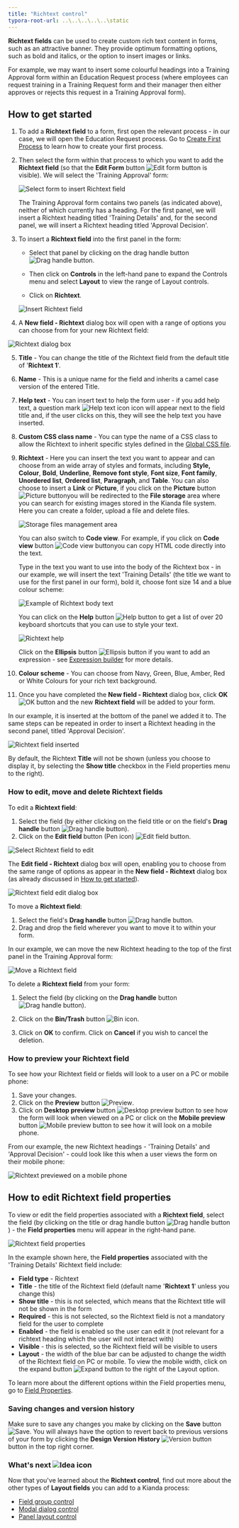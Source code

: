 ```yaml
---
title: "Richtext control"
typora-root-url: ..\..\..\..\..\static
---
```


**Richtext fields** can be used to create custom rich text content in forms, such as an attractive banner. They provide optimum formatting options, such as bold and italics, or the option to insert images or links.

For example, we may want to insert some colourful headings into a Training Approval form within an Education Request process (where employees can request training in a Training Request form and their manager then either approves or rejects this request in a Training Approval form).

 

## How to get started

1. To add a **Richtext field** to a form, first open the relevant process - in our case, we will open the Education Request process. Go to [Create First Process](/getting-started/create-first-process/) to learn how to create your first process.

2. Then select the form within that process to which you want to add the **Richtext field** (so that the **Edit Form** button ![Edit form button](/images/penicon.png) is visible). We will select the 'Training Approval' form: 

   ![Select form to insert Richtext field](/images/richtext-example-select-form.jpg)

   The Training Approval form contains two panels (as indicated above), neither of which currently has a heading. For the first panel, we will insert a Richtext heading titled 'Training Details' and, for the second panel, we will insert a Richtext heading titled 'Approval Decision'. 

3. To insert a **Richtext field** into the first panel in the form:

   - Select that panel by clicking on the drag handle button ![Drag handle button](/images/draghandlewhite-frame.png).

   - Then click on **Controls** in the left-hand pane to expand the Controls menu and select **Layout** to view the range of Layout controls.

   - Click on **Richtext**.

   ![Insert Richtext field](/images/richtext-insert.jpg)

4. A **New field - Richtext** dialog box will open with a range of options you can choose from for your new Richtext field:

  ![Richtext dialog box](/images/richtext-dialog2.jpg)

  

5. **Title** - You can change the title of the Richtext field from the default title of '**Richtext 1**'.

6. **Name** - This is a unique name for the field and inherits a camel case version of the entered Title.

7. **Help text** - You can insert text to help the form user - if you add help text, a question mark ![Help text icon](/images/help-icon.jpg) icon will appear next to the field title and, if the user clicks on this, they will see the help text you have inserted.

8. **Custom CSS class name** - You can type the name of a CSS class to allow the Richtext to inherit specific styles defined in the [Global CSS file](/low-code/global-css/).

9. **Richtext** - Here you can insert the text you want to appear and can choose from an wide array of styles and formats, including **Style,** **Colour**, **Bold**, **Underline**, **Remove font style**, **Font size**, **Font family**, **Unordered list**, **Ordered list**, **Paragraph**, and **Table**. You can also choose to insert a **Link** or **Picture**, if you click on the **Picture** button ![Picture button](/images/picture-button.jpg)you will be redirected to the **File storage** area where you can search for existing images stored in the Kianda file system. Here you can create a folder, upload a file and delete files. 

   ![Storage files management area](/images/storage-files-upload.jpg)

   You can also switch to **Code view**. For example, if you click on **Code view** button ![Code view button](/images/code.png)you can copy HTML code directly into the text. 

   Type in the text you want to use into the body of the Richtext box - in our example, we will insert the text 'Training Details' (the title we want to use for the first panel in our form), bold it, choose font size 14 and a blue colour scheme:

   ![Example of Richtext body text](/images/richtext-example-body-text.jpg)

   You can click on the **Help** button ![Help button](/images/help.png) to get a list of over 20 keyboard shortcuts that you can use to style your text.

   ![Richtext help](/images/richtext-help-shortcuts.jpg)

   Click on the **Ellipsis** button ![Ellipsis button](/images/ellipsis-16401854043731.png) if you want to add an expression - see [Expression builder](/platform/rules/general/expression-builder/) for more details.

10. **Colour scheme** - You can choose from Navy, Green, Blue, Amber, Red or White Colours for your rich text background.

11. Once you have completed the **New field - Richtext** dialog box, click **OK** ![OK button](/images/ok.png) and the new **Richtext field** will be added to your form.

In our example, it is inserted at the bottom of the panel we added it to. The same steps can be repeated in order to insert a Richtext heading in the second panel, titled 'Approval Decision'.

![Richtext field inserted](/images/richtext-inserted.jpg)

By default, the Richtext **Title** will not be shown (unless you choose to display it, by selecting the **Show title** checkbox in the Field properties menu to the right).



### How to edit, move and delete Richtext fields

To edit a **Richtext field**:

1. Select the field (by either clicking on the field title or on the field's **Drag handle** button ![Drag handle button](/images/draghandlewhite-frame.png)).
2. Click on the **Edit field** button (Pen icon) ![Edit field button](/images/penicon.png).

![Select Richtext field to edit](/images/richtext-select-to-edit.jpg)

The **Edit field - Richtext** dialog box will open, enabling you to choose from the same range of options as appear in the **New field - Richtext** dialog box (as already discussed in [How to get started](/platform/controls/layout/richtext#how-to-get-started)).

![Richtext field edit dialog box](/images/richtext-edit-dialog2.jpg)



To move a **Richtext field**:

1. Select the field's **Drag handle** button ![Drag handle button](/images/draghandlewhite-frame.png). 
2. Drag and drop the field wherever you want to move it to within your form. 

In our example, we can move the new Richtext heading to the top of the first panel in the Training Approval form:

![Move a Richtext field](/images/richtext-move.jpg)



To delete a **Richtext field** from your form:

1. Select the field (by clicking on the **Drag handle** button ![Drag handle button](/images/draghandlewhite-frame.png)).

2. Click on the **Bin/Trash** button ![Bin icon](/images/binicon.png). 

3. Click on **OK** to confirm. Click on **Cancel** if you wish to cancel the deletion.

   


### How to preview your Richtext field

To see how your Richtext field or fields will look to a user on a PC or mobile phone:

1. Save your changes.
2. Click on the **Preview** button ![Preview](/images/preview.png).
3. Click on **Desktop preview** button ![Desktop preview button](/images/desktop.png) to see how the form will look when viewed on a PC or click on the **Mobile preview** button ![Mobile preview button](/images/mobile.png) to see how it will look on a mobile phone.

From our example, the new Richtext headings - 'Training Details' and 'Approval Decision' - could look like this when a user views the form on their mobile phone: 

![Richtext previewed on a mobile phone](/images/richtext-preview-mobile.jpg)



## How to edit Richtext field properties

To view or edit the field properties associated with a **Richtext field**, select the field (by clicking on the title or drag handle button ![Drag handle button](/images/draghandlewhite-frame.png)) - the **Field properties** menu will appear in the right-hand pane.

![Richtext field properties](/images/richtext-field-properties.jpg)

In the example shown here, the **Field properties** associated with the 'Training Details' Richtext field include:

- **Field type** - Richtext
- **Title** - the title of the Richtext field (default name '**Richtext 1**' unless you change this)
- **Show title** - this is not selected, which means that the Richtext title will not be shown in the form
- **Required** - this is not selected, so the Richtext field is not a mandatory field for the user to complete
- **Enabled** - the field is enabled so the user can edit it (not relevant for a richtext heading which the user will not interact with)
- **Visible** - this is selected, so the Richtext field will be visible to users
- **Layout** - the width of the blue bar can be adjusted to change the width of the Richtext field on PC or mobile. To view the mobile width, click on the expand button ![Expand button](/images/expand-icon.jpg) to the right of the Layout option.

To learn more about the different options within the Field properties menu, go to [Field Properties](/platform/controls/properties#field-properties).



### Saving changes and version history ###

Make sure to save any changes you make by clicking on the **Save** button ![Save](/images/saveprocess.png). You will always have the option to revert back to previous versions of your form by clicking the **Design Version History** ![Version button](/images/version8.png) button in the top right corner.



### What's next  ![Idea icon](/images/18.png) ###

Now that you've learned about the **Richtext control**, find out more about the other types of **Layout fields** you can add to a Kianda process:

- [Field group control](/platform/controls/layout/field-group/)
- [Modal dialog control](/platform/controls/layout/dialog/)
- [Panel layout control](/platform/controls/layout/panel/)
